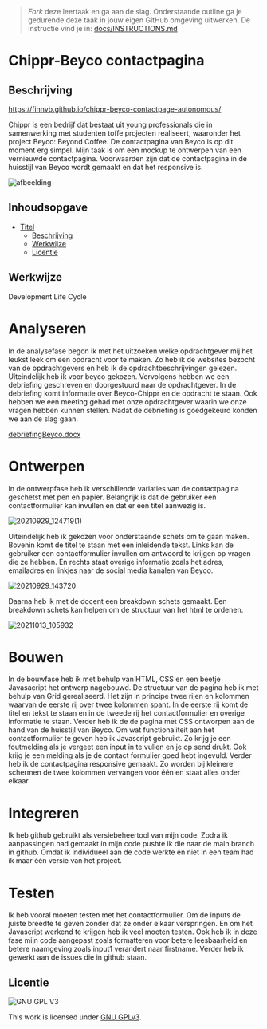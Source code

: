 > _Fork_ deze leertaak en ga aan de slag. Onderstaande outline ga je gedurende deze taak in jouw eigen GitHub omgeving uitwerken. De instructie vind je in: [docs/INSTRUCTIONS.md](docs/INSTRUCTIONS.md)

# Chippr-Beyco contactpagina

## Beschrijving
https://finnvb.github.io/chippr-beyco-contactpage-autonomous/

Chippr is een bedrijf dat bestaat uit young professionals die in samenwerking met studenten toffe projecten realiseert, waaronder het project Beyco: Beyond Coffee. 
De contactpagina van Beyco is op dit moment erg simpel. Mijn taak is om een mockup te ontwerpen van een vernieuwde contactpagina. Voorwaarden zijn dat de contactpagina in de huisstijl van Beyco wordt gemaakt en dat het responsive is.

![afbeelding](https://user-images.githubusercontent.com/26089533/137092327-1b9b81a9-19dd-4c40-ae92-b61075b07d6a.png)


## Inhoudsopgave

- [Titel](#titel)
  * [Beschrijving](#beschrijving)
  * [Werkwijze](#werkwijze)
  * [Licentie](#licentie)


## Werkwijze

Development Life Cycle

# Analyseren

In de analysefase begon ik met het uitzoeken welke opdrachtgever mij het leukst leek om een opdracht voor te maken. Zo heb ik de websites bezocht van de opdrachtgevers en heb ik de opdrachtbeschrijvingen gelezen. Uiteindelijk heb ik voor beyco gekozen. Vervolgens hebben we een debriefing geschreven en doorgestuurd naar de opdrachtgever. In de debriefing komt  informatie over Beyco-Chippr en de opdracht te staan. Ook hebben we een meeting gehad met onze opdrachtgever waarin we onze vragen hebben kunnen stellen. Nadat de debriefing is goedgekeurd konden we aan de slag gaan. 

[debriefingBeyco.docx](https://github.com/Finnvb/chippr-beyco-contactpage-autonomous/files/7336513/debriefingBeyco.docx)

# Ontwerpen

In de ontwerpfase heb ik verschillende variaties van de contactpagina geschetst met pen en papier. Belangrijk is dat de gebruiker een contactformulier kan invullen en dat er een titel aanwezig is.

![20210929_124719(1)](https://user-images.githubusercontent.com/26089533/137102784-878ab960-aba9-48e5-a72d-fe38163373dd.jpg)

Uiteindelijk heb ik gekozen voor onderstaande schets om te gaan maken. Bovenin komt de titel te staan met een inleidende tekst. Links kan de gebruiker een contactformulier invullen om antwoord te krijgen op vragen die ze hebben. En rechts staat overige informatie zoals het adres, emailadres en linkjes naar de social media kanalen van Beyco.

![20210929_143720](https://user-images.githubusercontent.com/26089533/137103027-9c056aa6-629e-4b46-8baa-458557865cd7.jpg)

Daarna heb ik met de docent een breakdown schets gemaakt. Een breakdown schets kan helpen om de structuur van het html te ordenen.

![20211013_105932](https://user-images.githubusercontent.com/26089533/137104826-c61b3c48-ef35-435a-aefb-adefa407336b.jpg)


# Bouwen

In de bouwfase heb ik met behulp van HTML, CSS en een beetje Javasacript het ontwerp nagebouwd. De structuur van de pagina heb ik met behulp van Grid gerealiseerd. Het zijn in principe twee rijen en kolommen waarvan de eerste rij over twee kolommen spant. In de eerste rij komt de titel en tekst te staan en in de tweede rij het contactformulier en overige informatie te staan. Verder heb ik de de pagina met CSS ontworpen aan de hand van de huisstijl van Beyco. Om wat functionaliteit aan het contactformulier te geven heb ik Javascript gebruikt. Zo krijg je een foutmelding als je vergeet een input in te vullen en je op send drukt. Ook krijg je een melding als je de contact formulier goed hebt ingevuld. Verder heb ik de contactpagina responsive gemaakt. Zo worden bij kleinere schermen de twee kolommen vervangen voor één en staat alles onder elkaar.

# Integreren

Ik heb github gebruikt als versiebeheertool van mijn code. Zodra ik aanpassingen had gemaakt in mijn code pushte ik die naar de main branch in github. Omdat ik individueel aan de code werkte en niet in een team had ik maar één versie van het project. 


# Testen

Ik heb vooral moeten testen met het contactformulier. Om de inputs de juiste breedte te geven zonder dat ze onder elkaar verspringen. En om het Javascript werkend te krijgen heb ik veel moeten testen. Ook heb ik in deze fase mijn code aangepast zoals formatteren voor betere leesbaarheid en betere naamgeving zoals input1 verandert naar firstname. Verder heb ik gewerkt aan de issues die in github staan. 

## Licentie

![GNU GPL V3](https://www.gnu.org/graphics/gplv3-127x51.png)

This work is licensed under [GNU GPLv3](./LICENSE).
